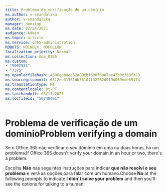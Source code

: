 ```yaml
---
title: Problema de verificação de um domínio
ms.author: v-smandalika
author: v-smandalika
manager: dansimp
ms.date: 02/24/2021
audience: Admin
ms.topic: article
ms.service: o365-administration
ROBOTS: NOINDEX, NOFOLLOW
localization_priority: Normal
ms.collection: Adm_O365
ms.custom:
- "9002531"
- "7375"
ms.openlocfilehash: 4506edb8ee52a89cbf690f6087ae43b0c363f323
ms.sourcegitcommit: 6312ee31561db36104f32282d019d069ede69174
ms.translationtype: MT
ms.contentlocale: pt-PT
ms.lasthandoff: 03/11/2021
ms.locfileid: "50748401"
---
```

# <a name="problem-verifying-a-domain"></a><span data-ttu-id="a67d3-102">Problema de verificação de um domínio</span><span class="sxs-lookup"><span data-stu-id="a67d3-102">Problem verifying a domain</span></span>

<span data-ttu-id="a67d3-103">Se o Office 365 não verificar o seu domínio em uma ou duas horas, há um problema.</span><span class="sxs-lookup"><span data-stu-id="a67d3-103">If Office 365 doesn't verify your domain in an hour or two, there's a problem.</span></span>

<span data-ttu-id="a67d3-104">Escolha **Não** nas seguintes instruções para indicar **que não resolvi o seu problema** e verá as opções para falar com um humano.</span><span class="sxs-lookup"><span data-stu-id="a67d3-104">Choose **No** at the following prompts to indicate **I didn't solve your problem** and then you'll see the options for talking to a human.</span></span>
